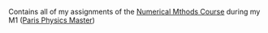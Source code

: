 Contains all of my assignments of the [Numerical Mthods Course](http://www.parisphysicsmaster.com/NumSim.html) during my M1 ([Paris Physics Master](http://www.parisphysicsmaster.com/))